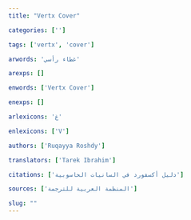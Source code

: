 ```yaml
---
title: "Vertx Cover"

categories: ['']

tags: ['vertx', 'cover']

arwords: 'غطاء رأسي'

arexps: []

enwords: ['Vertx Cover']

enexps: []

arlexicons: 'غ'

enlexicons: ['V']

authors: ['Ruqayya Roshdy']

translators: ['Tarek Ibrahim']

citations: ['دليل أكسفورد في السانيات الحاسوبية']

sources: ['المنظمة العربية للترجمة']

slug: ""
---
```

